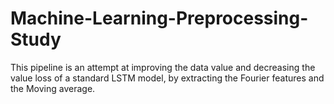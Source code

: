 # Machine-Learning-Preprocessing-Study
This pipeline is an attempt at improving the data value and decreasing the value loss of a standard LSTM model, by extracting the Fourier features and the Moving average.
